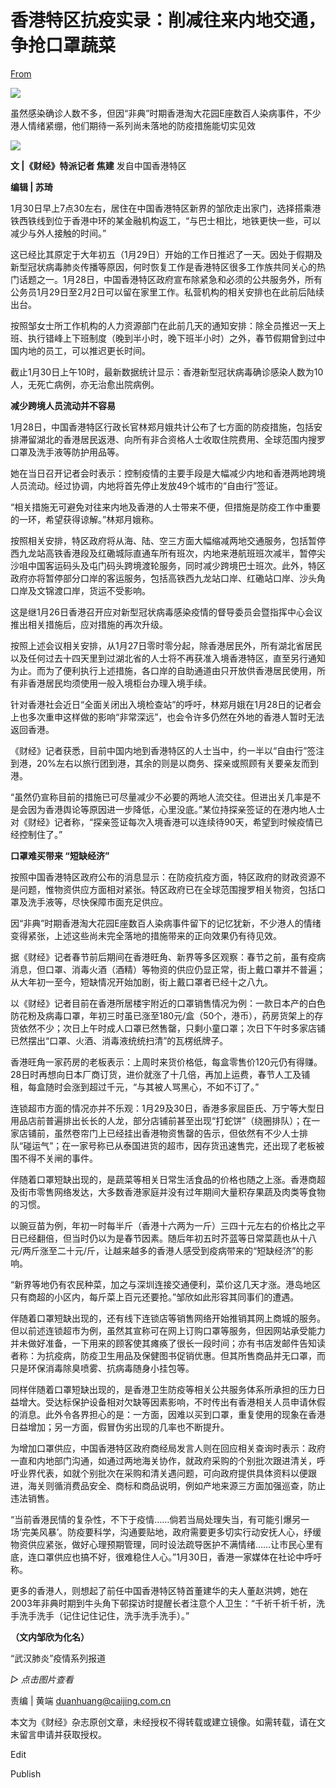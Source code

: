 # 香港特区抗疫实录：削减往来内地交通，争抢口罩蔬菜

[From](https://mp.weixin.qq.com/s/zAdw2FbjkWzKoMbLKWAJpQ)  

![](https://res.cloudinary.com/dqvsulqdb/image/upload/v1580995615/xkgrn4rz6mgnbodr5qyj.gif)

虽然感染确诊人数不多，但因“非典”时期香港淘大花园E座数百人染病事件，不少港人情绪紧绷，他们期待一系列尚未落地的防疫措施能切实见效  

![](https://res.cloudinary.com/dqvsulqdb/image/upload/v1580995617/wk6e7kzmw4fopdf4p1u9.jpg)

**文 |《财经》特派记者 焦建** 发自中国香港特区

**编辑 | 苏琦**

1月30日早上7点30左右，居住在中国香港特区新界的邹欣走出家门，选择搭乘港铁西铁线到位于香港中环的某金融机构返工，“与巴士相比，地铁更快一些，可以减少与外人接触的时间。”

这已经比其原定于大年初五（1月29日）开始的工作日推迟了一天。因处于假期及新型冠状病毒肺炎传播等原因，何时恢复工作是香港特区很多工作族共同关心的热门话题之一。1月28日，中国香港特区政府宣布除紧急和必须的公共服务外，所有公务员1月29日至2月2日可以留在家里工作。私营机构的相关安排也在此前后陆续出台。

按照邹女士所工作机构的人力资源部门在此前几天的通知安排：除全员推迟一天上班、执行错峰上下班制度（晚到半小时，晚下班半小时）之外，春节假期曾到过中国内地的员工，可以推迟更长时间。

截止1月30日上午10时，最新数据统计显示：香港新型冠状病毒确诊感染人数为10人，无死亡病例，亦无治愈出院病例。

**减少跨境人员流动并不容易**

1月28日，中国香港特区行政长官林郑月娥共计公布了七方面的防疫措施，包括安排滞留湖北的香港居民返港、向所有非合资格人士收取住院费用、全球范围内搜罗口罩及洗手液等防护用品等。

她在当日召开记者会时表示：控制疫情的主要手段是大幅减少内地和香港两地跨境人员流动。经过协调，内地将首先停止发放49个城市的“自由行”签证。

“相关措施无可避免对往来内地及香港的人士带来不便，但措施是防疫工作中重要的一环，希望获得谅解。”林郑月娥称。

按照相关安排，特区政府将从海、陆、空三方面大幅缩减两地交通服务，包括暂停西九龙站高铁香港段及红磡城际直通车所有班次，内地来港航班班次减半，暂停尖沙咀中国客运码头及屯门码头跨境渡轮服务，同时减少跨境巴士班次。此外，特区政府亦将暂停部分口岸的客运服务，包括高铁西九龙站口岸、红磡站口岸、沙头角口岸及文锦渡口岸，货运不受影响。

这是继1月26日香港召开应对新型冠状病毒感染疫情的督导委员会暨指挥中心会议推出相关措施后，应对措施的再次升级。

按照上述会议相关安排，从1月27日零时零分起，除香港居民外，所有湖北省居民以及任何过去十四天里到过湖北省的人士将不再获准入境香港特区，直至另行通知为止。而为了便利执行上述措施，各口岸的自助通道由只开放供香港居民使用，所有非香港居民均须使用一般入境柜台办理入境手续。

针对香港社会近日“全面关闭出入境检查站”的呼吁，林郑月娥在1月28日的记者会上也多次重申这样做的影响“非常深远”，也会令许多仍然在外地的香港人暂时无法返回香港。

《财经》记者获悉，目前中国内地到香港特区的人士当中，约一半以“自由行”签注到港，20%左右以旅行团到港，其余的则是以商务、探亲或照顾有关要亲友而到港。

“虽然仍宣称目前的措施已可尽量减少不必要的两地人流交往。但进出关几率是不是会因为香港舆论等原因进一步降低，心里没底。”某位持探亲签证的在港内地人士对《财经》记者称，“探亲签证每次入境香港可以连续待90天，希望到时候疫情已经控制住了。”

**口罩难买带来 “短缺经济”**

按照中国香港特区政府公布的消息显示：在防疫抗疫方面，特区政府的财政资源不是问题，惟物资供应方面相对紧张。特区政府已在全球范围搜罗相关物资，包括口罩及洗手液等，尽快保障市面充足供应。

因“非典”时期香港淘大花园E座数百人染病事件留下的记忆犹新，不少港人的情绪变得紧张，上述这些尚未完全落地的措施带来的正向效果仍有待见效。

据《财经》记者春节前后期间在香港旺角、新界等多区观察：春节之前，虽有疫病消息，但口罩、消毒火酒（酒精）等物资的供应仍显正常，街上戴口罩并不普遍；从大年初一至今，短缺情况开始加剧，街上戴口罩者已经十之八九。

以《财经》记者目前在香港所居楼宇附近的口罩销售情况为例：一款日本产的白色防花粉及病毒口罩，年初三时虽已涨至180元/盒（50个，港币），药房货架上的存货依然不少；次日上午时成人口罩已然售罄，只剩小童口罩；次日下午时多家店铺已然摆出“口罩、火酒、消毒液统统扫清”的瓦楞纸牌子。

香港旺角一家药房的老板表示：上周时来货价格低，每盒零售价120元仍有得赚。28日时再想向日本厂商订货，进价就涨了十几倍，再加上运费，春节人工及铺租，每盒随时会涨到超过千元，“与其被人骂黑心，不如不订了。”

连锁超市方面的情况亦并不乐观：1月29及30日，香港多家屈臣氏、万宁等大型日用品店前普遍排出长长的人龙，部分店铺前甚至出现“打蛇饼”（绕圈排队）；在一家店铺前，虽然卷帘门上已经挂出香港物资售罄的告示，但依然有不少人士排队“碰运气”；在一家号称已从泰国进货的超市，因存货迅速售完，还出现了老板被围不得不关闸的事件。

伴随着口罩短缺出现的，是蔬菜等相关日常生活食品的价格也随之上涨。香港商超及街市零售网络发达，大多数香港家庭并没有过年期间大量积存果蔬及肉类等食物的习惯。

以豌豆苗为例，年初一时每半斤（香港十六两为一斤）三四十元左右的价格比之平日已经翻倍，但当时仍以为是春节因素。随后年初五时芥蓝等日常菜蔬也从十八元/两斤涨至二十元/斤，让越来越多的香港人感受到疫病带来的“短缺经济”的影响。

“新界等地仍有农民种菜，加之与深圳连接交通便利，菜价这几天才涨。港岛地区只有商超的小区内，每斤菜上百元还要抢。”邹欣如此形容其同事们的遭遇。

伴随着口罩短缺出现的，还有线下连锁店等销售网络开始推销其网上商城的服务。但以前述连锁超市为例，虽然其宣称可在网上订购口罩等服务，但因网站承受能力并未做好准备，一下用来的顾客使其瘫痪了很长一段时间；亦有书店发邮件告知读者称：为抗疫病，防疫卫生用品及保健图书促销优惠。但其所售商品并无口罩，而只是环保消毒除臭喷雾、抗病毒随身小挂包等。

同样伴随着口罩短缺出现的，是香港卫生防疫等相关公共服务体系所承担的压力日益增大。受达标保护设备相对欠缺等因素影响，不时传出有香港相关人员申请休假的消息。此外令各界担心的是：一方面，因难以买到口罩，重复使用的现象在香港日益增加；另一方面，假冒伪劣出现的几率也不断提升。

为增加口罩供应，中国香港特区政府商经局发言人则在回应相关查询时表示：政府一直和内地部门沟通，如通过两地海关协作，就政府采购的个别批次跟进清关，呼吁业界代表，如就个别批次在采购和清关遇问题，可向政府提供具体资料以便跟进，海关则循消费品安全、商标和商品说明，例如产地来源三方面加强巡查，防止违法销售。

“当前香港民情的复杂性，不下于疫情……倘若当局处理失当，有可能引爆另一场‘完美风暴’。防疫要科学，沟通要贴地，政府需要更多切实行动安抚人心，纾缓物资供应紧张，做好心理预期管理，同时设法疏导医护不满情绪……让市民心里有底，连口罩供应也搞不好，很难稳住人心。”1月30日，香港一家媒体在社论中呼吁称。

更多的香港人，则想起了前任中国香港特区特首董建华的夫人董赵洪娉，她在2003年非典时期到牛头角下邨探访时提醒长者注意个人卫生：“千祈千祈千祈，洗手洗手洗手（记住记住记住，洗手洗手洗手）。”

**（文内邹欣为化名）**

 “武汉肺炎”疫情系列报道  

_▷ 点击图片查看_  

责编 | 黄端 duanhuang@caijing.com.cn

本文为《财经》杂志原创文章，未经授权不得转载或建立镜像。如需转载，请在文末留言申请并获取授权。

Edit

Publish
